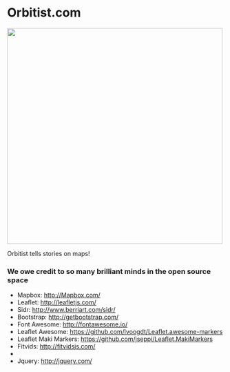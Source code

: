 Orbitist.com
==================
<img width="500" height="500" src="http://orbitist.s3.amazonaws.com/2014/05_about-orbitist/orbitist_illustration.jpg">

Orbitist tells stories on maps!

### We owe credit to so many brilliant minds in the open source space
* Mapbox: http://Mapbox.com/
* Leaflet: http://leafletjs.com/
* Sidr: http://www.berriart.com/sidr/
* Bootstrap: http://getbootstrap.com/
* Font Awesome: http://fontawesome.io/
* Leaflet Awesome: https://github.com/lvoogdt/Leaflet.awesome-markers
* Leaflet Maki Markers: https://github.com/jseppi/Leaflet.MakiMarkers
* Fitvids: http://fitvidsjs.com/
* 
* Jquery: http://jquery.com/

